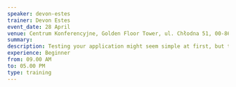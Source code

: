 ```yaml
---
speaker: devon-estes
trainer: Devon Estes
event_date: 28 April
venue: Centrum Konferencyjne, Golden Floor Tower, ul. Chłodna 51, 00-867 Warszawa
summary:
description: Testing your application might seem simple at first, but there's more than meets the eye to writing a really great test suite. In this training, we'll quickly recap the basics of unit testing before moving on to some of the trickier tests that we might need to write. We'll cover unit testing our GenServers, integration testing with Wallaby, and then finish up with stateless and stateful property-based testing with PropEr. You'll come away from this training prepared to test anything that might come your way!
experience: Beginner
from: 09.00 AM
to: 05.00 PM
type: training
---
```

